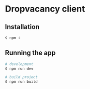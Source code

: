 # Dropvacancy client

## Installation
```bash
$ npm i
```
## Running the app
```bash
# development
$ npm run dev

# build project
$ npm run build
```